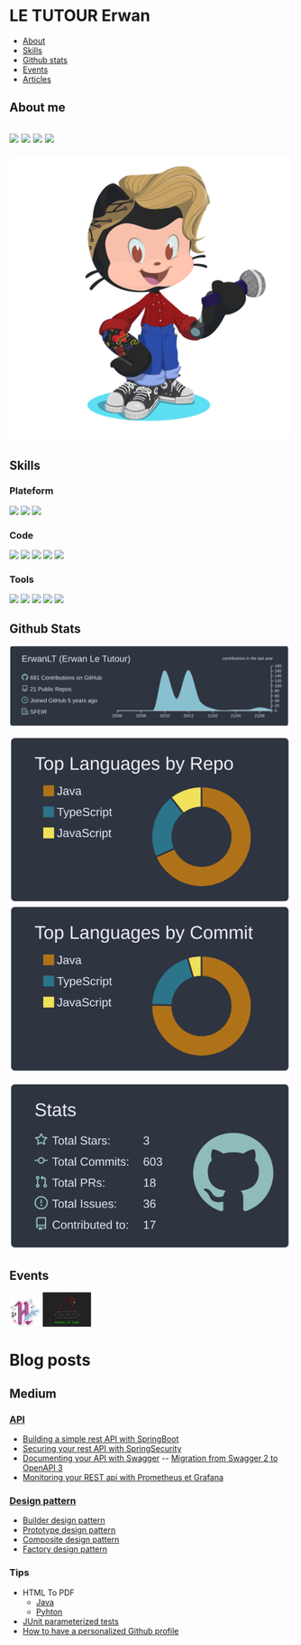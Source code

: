 # LE TUTOUR Erwan

* [About](#about-me)
* [Skills](#skills)
* [Github stats](#github-stats)
* [Events](#events)
* [Articles](#articles)

## About me
[![](https://img.shields.io/badge/-Linkedin-blue?style=plastic&logo=linkedin)](https://www.linkedin.com/in/erwan-le-tutour-32904972/)
[![](https://img.shields.io/badge/-Twitter-9cf?style=plastic&logo=twitter)](https://twitter.com/ErwanLeTutour)
[![](https://img.shields.io/badge/-DeviantArt-lightseagreen?style=plastic&logo=deviantart)](https://www.deviantart.com/diablo143)
[![](https://img.shields.io/badge/-Medium-black?style=plastic&logo=medium)](https://letutour-e.medium.com/)
---
[![](img/my-octocat.png)](img/my-octocat.png)

## Skills
### Plateform
![](https://img.shields.io/badge/OS-Windows-9cf?style=plastic&logo=windows)
![](https://img.shields.io/badge/OS-Linux-9cf?style=plastic&logo=linux&logoColor=white)
![](https://img.shields.io/badge/OS-MacOS-9cf?style=plastic&logo=macOS&logoColor=white)
### Code
[![](https://img.shields.io/badge/Code-Java-blue?style=plastic&logo=java)](https://www.java.com/ "java")
[![](https://img.shields.io/badge/Code-Kotlin-blue?style=plastic&logo=kotlin)](https://kotlinlang.org/ "Kolinlang")
[![](https://img.shields.io/badge/Code-Python-blue?style=plastic&logo=python&logoColor=yellow)](https://www.python.org/ "Python")
[![](https://img.shields.io/badge/Code-JavaScript-blue?style=plastic&logo=javascript)](https://www.javascript.com/ "javascript")
[![](https://img.shields.io/badge/Code-Angular-blue?style=plastic&logo=angular&logoColor=red)](https://angular.io/ "angular")
### Tools
![](https://img.shields.io/badge/Tool-Oracle-9cf?style=plastic&logo=oracle&logoColor=indianred)
![](https://img.shields.io/badge/Tool-PostgreSQL-9cf?style=plastic&logo=postgresql)
![](https://img.shields.io/badge/Tool-Travis%20CI-9cf?style=plastic&logo=travis)
![](https://img.shields.io/badge/Tool-Codecov-9cf?style=plastic&logo=codecov)
![](https://img.shields.io/badge/Tool-Heroku-9cf?style=plastic&logo=heroku&logoColor=purple)

## Github Stats

[![](https://raw.githubusercontent.com/ErwanLT/ErwanLT/main/profile-summary-card-output/nord_dark/0-profile-details.svg)](https://github.com/vn7n24fzkq/github-profile-summary-cards)

[![](https://raw.githubusercontent.com/ErwanLT/ErwanLT/main/profile-summary-card-output/nord_dark/1-repos-per-language.svg)](https://github.com/vn7n24fzkq/github-profile-summary-cards) [![](https://raw.githubusercontent.com/ErwanLT/ErwanLT/main/profile-summary-card-output/nord_dark/2-most-commit-language.svg)](https://github.com/vn7n24fzkq/github-profile-summary-cards)

[![](https://raw.githubusercontent.com/ErwanLT/ErwanLT/main/profile-summary-card-output/nord_dark/3-stats.svg)](https://github.com/vn7n24fzkq/github-profile-summary-cards)


## Events
[![](img/hacktoberfest2020.png "Hactoberfest 2020")](https://hacktoberfest.digitalocean.com/)
[![](img/AdventOfCode.png "Advent of Code 2020")](https://adventofcode.com/)

# Blog posts
## Medium
### [API](https://github.com/ErwanLT/HumanCloningFacilities)
* [Building a simple rest API with SpringBoot](https://medium.com/javarevisited/building-a-simple-rest-api-with-springboot-3f2e4b123ebb)
* [Securing your rest API with SpringSecurity](https://medium.com/javarevisited/securing-your-rest-api-with-springsecurity-8ba440fe7b58)
* [Documenting your API with Swagger](https://medium.com/javarevisited/documenting-your-api-with-swagger-c27a94104135) -- [Migration from Swagger 2 to OpenAPI 3](https://medium.com/javarevisited/migration-from-swagger-2-to-openapi-3-391f3e97da73)
* [Monitoring your REST api with Prometheus et Grafana](https://medium.com/javarevisited/monitoring-your-rest-api-with-prometheus-et-grafana-6b909a7b0c69)
### [Design pattern](https://github.com/ErwanLT/designPattern)
* [Builder design pattern](https://medium.com/javarevisited/builder-design-pattern-java-9307c47507d9)
* [Prototype design pattern](https://medium.com/javarevisited/prototype-design-pattern-java-79a100b0e4e8)
* [Composite design pattern](https://medium.com/javarevisited/composite-design-pattern-java-9cd0964d3b12)
* [Factory design pattern](https://medium.com/javarevisited/factory-design-pattern-java-b755025437b5)
### Tips
* HTML To PDF
    * [Java](https://medium.com/javarevisited/html-to-pdf-java-9f46288faeb)
    * [Pyhton](https://letutour-e.medium.com/html-to-pdf-angular-f39310f02c56)
* [JUnit parameterized tests](https://medium.com/javarevisited/junit-parameterized-tests-5be86a936ca0)
* [How to have a personalized Github profile](https://letutour-e.medium.com/how-to-have-a-personalized-github-profile-7f0a6b252235)